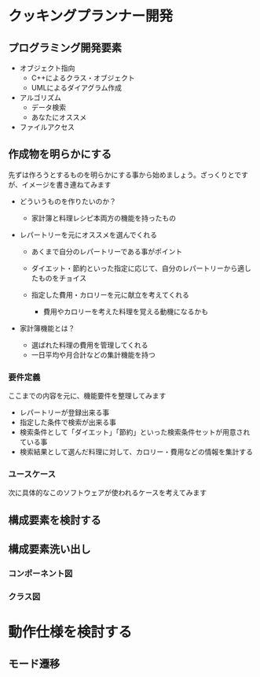 # クッキングプランナー開発

## プログラミング開発要素

- オブジェクト指向
  - C++によるクラス・オブジェクト
  - UMLによるダイアグラム作成
- アルゴリズム
  - データ検索
  - あなたにオススメ
- ファイルアクセス

## 作成物を明らかにする

先ずは作ろうとするものを明らかにする事から始めましょう。ざっくりとですが、イメージを書き連ねてみます

- どういうものを作りたいのか？

  - 家計簿と料理レシピ本両方の機能を持ったもの

- レパートリーを元にオススメを選んでくれる

  - あくまで自分のレパートリーである事がポイント
  - ダイエット・節約といった指定に応じて、自分のレパートリーから適したものをチョイス

  - 指定した費用・カロリーを元に献立を考えてくれる
    - 費用やカロリーを考えた料理を覚える動機になるかも

- 家計簿機能とは？

  - 選ばれた料理の費用を管理してくれる
  - 一日平均や月合計などの集計機能を持つ

### 要件定義

ここまでの内容を元に、機能要件を整理してみます

- レパートリーが登録出来る事
- 指定した条件で検索が出来る事
- 検索条件として「ダイエット」「節約」といった検索条件セットが用意されている事
- 検索結果として選んだ料理に対して、カロリー・費用などの情報を集計する

### ユースケース

次に具体的なこのソフトウェアが使われるケースを考えてみます





## 構成要素を検討する



## 構成要素洗い出し

### コンポーネント図

### クラス図



# 動作仕様を検討する

## モード遷移